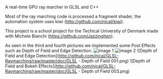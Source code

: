 A real-time GPU ray marcher in GLSL and C++

Most of the ray marching code is processed a fragment shader, the automation system uses kiwi (http://github.com/nical/kiwi).

This project is a school project for the Techical Universtiy of Denmark made with Michele Bianchi (https://github.com/Jazzinghen).

As seen in the third and fourth pictures we implemented some Post Effects such as Depth of Field and Edge Detection.
![image 1](http://github.com/nical/GLSL-Raymarching/raw/master/doc/img1.png)
![image 2](http://github.com/nical/GLSL-Raymarching/raw/master/doc/img2.png)
![Depth of Field and Edge Detection](http://github.com/nical/GLSL-Raymarching/raw/master/doc/GLSL - Depth of Field 001.png)
![Depth of Field and Bokeh Effects](http://github.com/nical/GLSL-Raymarching/raw/master/doc/GLSL - Depth of Field 003.png)

